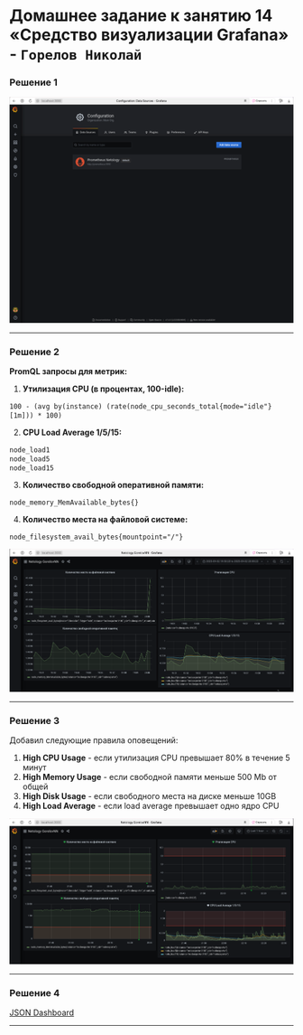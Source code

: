 # Домашнее задание к занятию 14 «Средство визуализации Grafana» - `Горелов Николай`


### Решение 1

![](img/monitoring-grafana-01.png)

---

### Решение 2

**PromQL запросы для метрик:**

1. **Утилизация CPU (в процентах, 100-idle):**
```promql
100 - (avg by(instance) (rate(node_cpu_seconds_total{mode="idle"}[1m])) * 100)
```

2. **CPU Load Average 1/5/15:**
```promql
node_load1
node_load5
node_load15
```

3. **Количество свободной оперативной памяти:**
```promql
node_memory_MemAvailable_bytes{}
```

4. **Количество места на файловой системе:**
```promql
node_filesystem_avail_bytes{mountpoint="/"}
```

![](img/monitoring-grafana-02.png)

---

### Решение 3

Добавил следующие правила оповещений:

1. **High CPU Usage** - если утилизация CPU превышает 80% в течение 5 минут
2. **High Memory Usage** - если свободной памяти меньше 500 Mb от общей
3. **High Disk Usage** - если свободного места на диске меньше 10GB
4. **High Load Average** - если load average превышает одно ядро CPU

![](img/monitoring-grafana-03.png)

---

### Решение 4

[JSON Dashboard](dashboard.json)

---